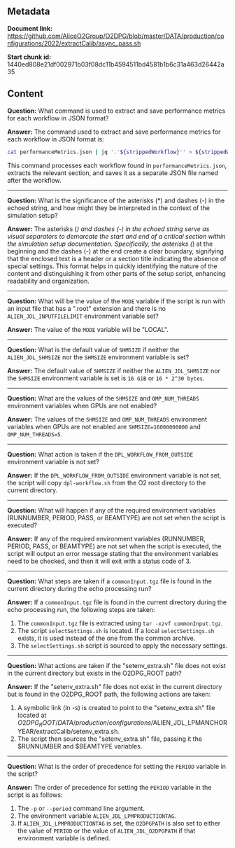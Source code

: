 ## Metadata

**Document link:** https://github.com/AliceO2Group/O2DPG/blob/master/DATA/production/configurations/2022/extractCalib/async_pass.sh

**Start chunk id:** 1440ed808e21df002971b03f08dc11b4594511bd4581b1b6c31a463d26442a35

## Content

**Question:** What command is used to extract and save performance metrics for each workflow in JSON format?

**Answer:** The command used to extract and save performance metrics for each workflow in JSON format is:

```bash
cat performanceMetrics.json | jq '.'${strippedWorkflow}'' > ${strippedWorkflow}_metrics.json
```

This command processes each workflow found in `performanceMetrics.json`, extracts the relevant section, and saves it as a separate JSON file named after the workflow.

---

**Question:** What is the significance of the asterisks (*) and dashes (-) in the echoed string, and how might they be interpreted in the context of the simulation setup?

**Answer:** The asterisks (*) and dashes (-) in the echoed string serve as visual separators to demarcate the start and end of a critical section within the simulation setup documentation. Specifically, the asterisks (*) at the beginning and the dashes (-) at the end create a clear boundary, signifying that the enclosed text is a header or a section title indicating the absence of special settings. This format helps in quickly identifying the nature of the content and distinguishing it from other parts of the setup script, enhancing readability and organization.

---

**Question:** What will be the value of the `MODE` variable if the script is run with an input file that has a ".root" extension and there is no `ALIEN_JDL_INPUTFILELIMIT` environment variable set?

**Answer:** The value of the `MODE` variable will be "LOCAL".

---

**Question:** What is the default value of `SHMSIZE` if neither the `ALIEN_JDL_SHMSIZE` nor the `SHMSIZE` environment variable is set?

**Answer:** The default value of `SHMSIZE` if neither the `ALIEN_JDL_SHMSIZE` nor the `SHMSIZE` environment variable is set is `16 GiB` or `16 * 2^30 bytes`.

---

**Question:** What are the values of the `SHMSIZE` and `OMP_NUM_THREADS` environment variables when GPUs are not enabled?

**Answer:** The values of the `SHMSIZE` and `OMP_NUM_THREADS` environment variables when GPUs are not enabled are `SHMSIZE=16000000000` and `OMP_NUM_THREADS=5`.

---

**Question:** What action is taken if the `DPL_WORKFLOW_FROM_OUTSIDE` environment variable is not set?

**Answer:** If the `DPL_WORKFLOW_FROM_OUTSIDE` environment variable is not set, the script will copy `dpl-workflow.sh` from the O2 root directory to the current directory.

---

**Question:** What will happen if any of the required environment variables (RUNNUMBER, PERIOD, PASS, or BEAMTYPE) are not set when the script is executed?

**Answer:** If any of the required environment variables (RUNNUMBER, PERIOD, PASS, or BEAMTYPE) are not set when the script is executed, the script will output an error message stating that the environment variables need to be checked, and then it will exit with a status code of 3.

---

**Question:** What steps are taken if a `commonInput.tgz` file is found in the current directory during the echo processing run?

**Answer:** If a `commonInput.tgz` file is found in the current directory during the echo processing run, the following steps are taken:

1. The `commonInput.tgz` file is extracted using `tar -xzvf commonInput.tgz`.
2. The script `selectSettings.sh` is located. If a local `selectSettings.sh` exists, it is used instead of the one from the common archive.
3. The `selectSettings.sh` script is sourced to apply the necessary settings.

---

**Question:** What actions are taken if the "setenv_extra.sh" file does not exist in the current directory but exists in the O2DPG_ROOT path?

**Answer:** If the "setenv_extra.sh" file does not exist in the current directory but is found in the O2DPG_ROOT path, the following actions are taken:

1. A symbolic link (ln -s) is created to point to the "setenv_extra.sh" file located at $O2DPG_ROOT/DATA/production/configurations/$ALIEN_JDL_LPMANCHORYEAR/extractCalib/setenv_extra.sh.
2. The script then sources the "setenv_extra.sh" file, passing it the $RUNNUMBER and $BEAMTYPE variables.

---

**Question:** What is the order of precedence for setting the `PERIOD` variable in the script?

**Answer:** The order of precedence for setting the `PERIOD` variable in the script is as follows:

1. The `-p` or `--period` command line argument.
2. The environment variable `ALIEN_JDL_LPMPRODUCTIONTAG`.
3. If `ALIEN_JDL_LPMPRODUCTIONTAG` is set, the `O2DPGPATH` is also set to either the value of `PERIOD` or the value of `ALIEN_JDL_O2DPGPATH` if that environment variable is defined.